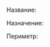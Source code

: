 <?xml version="1.0" encoding="UTF-8"?><?workdir /Users/isemisynov/Develop/dita-formats-demo/tmp/1653648305196?><?workdir-uri file:/Users/isemisynov/Develop/dita-formats-demo/tmp/1653648305196/?><?path2project?><?path2project-uri ./?><?path2rootmap-uri ./?><topic xmlns:dita-ot="http://dita-ot.sourceforge.net/ns/201007/dita-ot" xmlns:ditaarch="http://dita.oasis-open.org/architecture/2005/" class="- topic/topic " ditaarch:DITAArchVersion="1.2" domains="(topic hi-d) (topic ut-d) (topic indexing-d) (topic hazard-d) (topic abbrev-d) (topic pr-d) (topic sw-d) (topic ui-d)" id="1-паспорт" xtrf="file:/Users/isemisynov/Develop/dita-formats-demo/demo-input/markdown/demo-markdown-topic.md" xtrc="topic:1;181:15" specializations=""><title class="- topic/title " xtrf="file:/Users/isemisynov/Develop/dita-formats-demo/demo-input/markdown/demo-markdown-topic.md" xtrc="title:1;181:15">1. Паспорт</title><body class="- topic/body " xtrf="file:/Users/isemisynov/Develop/dita-formats-demo/demo-input/markdown/demo-markdown-topic.md" xtrc="body:1;181:15"><p class="- topic/p " xtrf="file:/Users/isemisynov/Develop/dita-formats-demo/demo-input/markdown/demo-markdown-topic.md" xtrc="p:1;181:15">Название:</p><p class="- topic/p " xtrf="file:/Users/isemisynov/Develop/dita-formats-demo/demo-input/markdown/demo-markdown-topic.md" xtrc="p:2;181:15">Назначение:</p><p class="- topic/p " xtrf="file:/Users/isemisynov/Develop/dita-formats-demo/demo-input/markdown/demo-markdown-topic.md" xtrc="p:3;181:15">Периметр:</p></body></topic>
